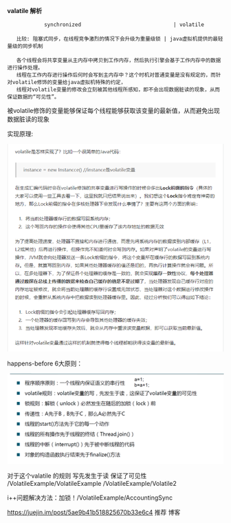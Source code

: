 
**valatile 解析**


                synchronized                              | volatile
             
       比较: 阻塞式同步，在线程竞争激烈的情况下会升级为重量级锁 | java虚拟机提供的最轻量级的同步机制
       
       各个线程会将共享变量从主内存中拷贝到工作内存，然后执行引擎会基于工作内存中的数据进行操作处理。
       线程在工作内存进行操作后何时会写到主内存中？这个时机对普通变量是没有规定的，而针对volatile修饰的变量给java虚拟机特殊的约定，
       线程对volatile变量的修改会立刻被其他线程所感知，即不会出现数据脏读的现象，从而保证数据的“可见性”。
       
被volatile修饰的变量能够保证每个线程能够获取该变量的最新值，从而避免出现数据脏读的现象


实现原理:

![整体流程](https://raw.githubusercontent.com/qiurunze123/imageall/master/threadnew8.png)

happens-before 6大原则：

![整体流程](https://raw.githubusercontent.com/qiurunze123/imageall/master/threadnew9.png)

对于这个valatile 的规则 写先发生于读 保证了可见性 /VolatileExample/VolatileExample  /VolatileExample/Volatile2

i++问题解决方法：加锁！/VolatileExample/AccountingSync

https://juejin.im/post/5ae9b41b518825670b33e6c4 推荐 博客
